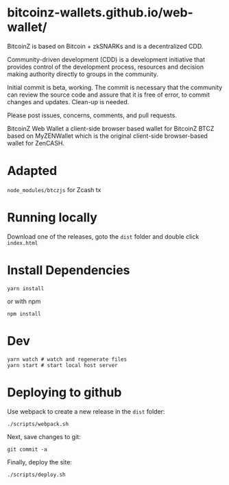 # bitcoinz-wallets.github.io/web-wallet/
BitcoinZ is based on Bitcoin + zkSNARKs and is a decentralized CDD.

Community-driven development (CDD) is a development initiative that provides
control of the development process, resources and decision making authority
directly to groups in the community.

Initial commit is beta, working. The commit is necessary that the community can
review the source code and assure that it is free of error, to commit changes and
updates. Clean-up is needed.

Please post issues, concerns, comments, and pull requests.

BitcoinZ Web Wallet a client-side browser based wallet for BitcoinZ BTCZ based on
MyZENWallet which is the original client-side browser-based wallet for ZenCASH.

# Adapted
`node_modules/btczjs` for Zcash tx

# Running locally
Download one of the releases, goto the `dist` folder and double click `index.html`

# Install Dependencies
```
yarn install
```

or with npm
```
npm install
```

# Dev
```
yarn watch # watch and regenerate files
yarn start # start local host server
```

# Deploying to github

Use webpack to create a new release in the `dist` folder:
```
./scripts/webpack.sh
```

Next, save changes to git:
```
git commit -a
```

Finally, deploy the site:
```
./scripts/deploy.sh
```
